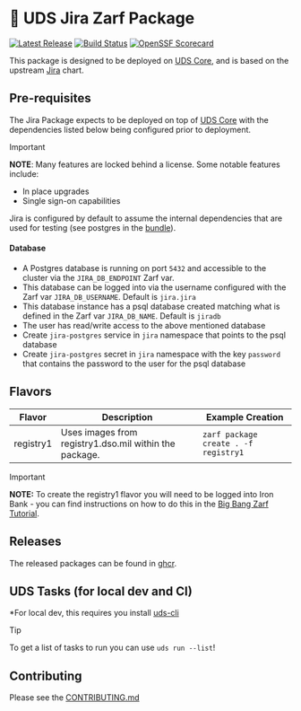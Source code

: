 # 🚚 UDS Jira Zarf Package

[![Latest Release](https://img.shields.io/github/v/release/defenseunicorns/uds-package-jira)](https://github.com/defenseunicorns/uds-package-jira/releases)
[![Build Status](https://img.shields.io/github/actions/workflow/status/defenseunicorns/uds-package-jira/tag-and-release.yaml)](https://github.com/defenseunicorns/uds-package-jira/actions/workflows/tag-and-release.yaml)
[![OpenSSF Scorecard](https://api.securityscorecards.dev/projects/github.com/defenseunicorns/uds-package-jira/badge)](https://api.securityscorecards.dev/projects/github.com/defenseunicorns/uds-package-jira)

This package is designed to be deployed on [UDS Core](https://github.com/defenseunicorns/uds-core), and is based on the upstream [Jira](https://github.com/jfrog/charts/tree/master/stable/jira) chart.

## Pre-requisites

The Jira Package expects to be deployed on top of [UDS Core](https://github.com/defenseunicorns/uds-core) with the dependencies listed below being configured prior to deployment.

> [!IMPORTANT]
> **NOTE**: Many features are locked behind a license. Some notable features include:
> - In place upgrades
> - Single sign-on capabilities

Jira is configured by default to assume the internal dependencies that are used for testing (see postgres in the [bundle](bundle/uds-bundle.yaml)).

#### Database

- A Postgres database is running on port `5432` and accessible to the cluster via the `JIRA_DB_ENDPOINT` Zarf var.
- This database can be logged into via the username configured with the Zarf var `JIRA_DB_USERNAME`. Default is `jira.jira`
- This database instance has a psql database created matching what is defined in the Zarf var `JIRA_DB_NAME`. Default is `jiradb`
- The user has read/write access to the above mentioned database
- Create `jira-postgres` service in `jira` namespace that points to the psql database
- Create `jira-postgres` secret in `jira` namespace with the key `password` that contains the password to the user for the psql database

## Flavors

| Flavor | Description | Example Creation |
| ------ | ----------- | ---------------- |
| registry1 | Uses images from registry1.dso.mil within the package. | `zarf package create . -f registry1` |

> [!IMPORTANT]
> **NOTE:** To create the registry1 flavor you will need to be logged into Iron Bank - you can find instructions on how to do this in the [Big Bang Zarf Tutorial](https://docs.zarf.dev/tutorials/6-big-bang/#setup).

## Releases

The released packages can be found in [ghcr](https://github.com/defenseunicorns/uds-package-jira/pkgs/container/packages%2Fuds%2Fjira).

## UDS Tasks (for local dev and CI)

*For local dev, this requires you install [uds-cli](https://github.com/defenseunicorns/uds-cli?tab=readme-ov-file#install)

> [!TIP]
> To get a list of tasks to run you can use `uds run --list`!

## Contributing

Please see the [CONTRIBUTING.md](./CONTRIBUTING.md)

